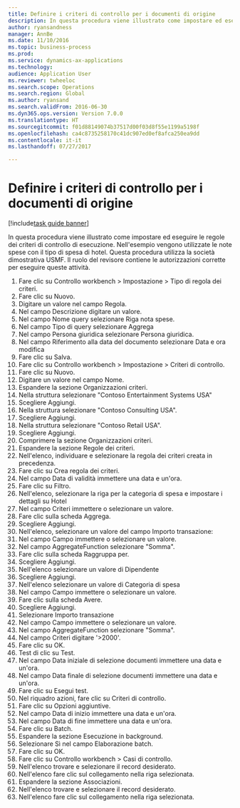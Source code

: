 ```yaml
--- 
title: Definire i criteri di controllo per i documenti di origine
description: In questa procedura viene illustrato come impostare ed eseguire le regole dei criteri di controllo di esecuzione.
author: ryansandness
manager: AnnBe
ms.date: 11/10/2016
ms.topic: business-process
ms.prod: 
ms.service: dynamics-ax-applications
ms.technology: 
audience: Application User
ms.reviewer: twheeloc
ms.search.scope: Operations
ms.search.region: Global
ms.author: ryansand
ms.search.validFrom: 2016-06-30
ms.dyn365.ops.version: Version 7.0.0
ms.translationtype: HT
ms.sourcegitcommit: f01d88149074b37517d00f03d8f55e1199a5198f
ms.openlocfilehash: ca4c8735258170c41dc907ed0ef8afca250ea9dd
ms.contentlocale: it-it
ms.lasthandoff: 07/27/2017

---
```

# <a name="define-audit-policies-for-source-documents"></a>Definire i criteri di controllo per i documenti di origine

[!include[task guide banner](../../includes/task-guide-banner.md)]

In questa procedura viene illustrato come impostare ed eseguire le regole dei criteri di controllo di esecuzione. Nell'esempio vengono utilizzate le note spese con il tipo di spesa di hotel. Questa procedura utilizza la società dimostrativa USMF. Il ruolo del revisore contiene le autorizzazioni corrette per eseguire queste attività.

1. Fare clic su Controllo workbench > Impostazione > Tipo di regola dei criteri.
2. Fare clic su Nuovo.
3. Digitare un valore nel campo Regola.
4. Nel campo Descrizione digitare un valore.
5. Nel campo Nome query selezionare Riga nota spese.
6. Nel campo Tipo di query selezionare Aggrega
7. Nel campo Persona giuridica selezionare Persona giuridica.
8. Nel campo Riferimento alla data del documento selezionare Data e ora modifica
9. Fare clic su Salva.
10. Fare clic su Controllo workbench > Impostazione > Criteri di controllo.
11. Fare clic su Nuovo.
12. Digitare un valore nel campo Nome.
13. Espandere la sezione Organizzazioni criteri.
14. Nella struttura selezionare "Contoso Entertainment Systems USA"
15. Scegliere Aggiungi.
16. Nella struttura selezionare "Contoso Consulting USA".
17. Scegliere Aggiungi.
18. Nella struttura selezionare "Contoso Retail USA".
19. Scegliere Aggiungi.
20. Comprimere la sezione Organizzazioni criteri.
21. Espandere la sezione Regole dei criteri.
22. Nell'elenco, individuare e selezionare la regola dei criteri creata in precedenza.
23. Fare clic su Crea regola dei criteri.
24. Nel campo Data di validità immettere una data e un'ora.
25. Fare clic su Filtro.
26. Nell'elenco, selezionare la riga per la categoria di spesa e impostare i dettagli su Hotel
27. Nel campo Criteri immettere o selezionare un valore.
28. Fare clic sulla scheda Aggrega.
29. Scegliere Aggiungi.
30. Nell'elenco, selezionare un valore del campo Importo transazione:
31. Nel campo Campo immettere o selezionare un valore.
32. Nel campo AggregateFunction selezionare "Somma".
33. Fare clic sulla scheda Raggruppa per.
34. Scegliere Aggiungi.
35. Nell'elenco selezionare un valore di Dipendente  
36. Scegliere Aggiungi.
37. Nell'elenco selezionare un valore di Categoria di spesa
38. Nel campo Campo immettere o selezionare un valore.
39. Fare clic sulla scheda Avere.
40. Scegliere Aggiungi.
41. Selezionare Importo transazione
42. Nel campo Campo immettere o selezionare un valore.
43. Nel campo AggregateFunction selezionare "Somma".
44. Nel campo Criteri digitare '>2000'.
45. Fare clic su OK.
46. Test di clic su Test.
47. Nel campo Data iniziale di selezione documenti immettere una data e un'ora.
48. Nel campo Data finale di selezione documenti immettere una data e un'ora.
49. Fare clic su Esegui test.
50. Nel riquadro azioni, fare clic su Criteri di controllo.
51. Fare clic su Opzioni aggiuntive.
52. Nel campo Data di inizio immettere una data e un'ora.
53. Nel campo Data di fine immettere una data e un'ora.
54. Fare clic su Batch.
55. Espandere la sezione Esecuzione in background.
56. Selezionare Sì nel campo Elaborazione batch.
57. Fare clic su OK.
58. Fare clic su Controllo workbench > Casi di controllo.
59. Nell'elenco trovare e selezionare il record desiderato.
60. Nell'elenco fare clic sul collegamento nella riga selezionata.
61. Espandere la sezione Associazioni.
62. Nell'elenco trovare e selezionare il record desiderato.
63. Nell'elenco fare clic sul collegamento nella riga selezionata.


